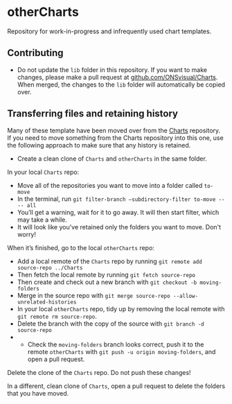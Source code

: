 # otherCharts

Repository for work-in-progress and infrequently used chart templates.

## Contributing

* Do not update the `lib` folder in this repository. If you want to make changes, please make a pull request at [github.com/ONSvisual/Charts](https://github.com/Charts). When merged, the changes to the `lib` folder will automatically be copied over.

## Transferring files and retaining history

Many of these template have been moved over from the [Charts](https://github.com/ONSvisual/Charts) repository. If you need to move something from the Charts repository into this one, use the following approach to make sure that any history is retained.

* Create a clean clone of `Charts` and `otherCharts` in the same folder.

In your local `Charts` repo:

* Move all of the repositories you want to move into a folder called `to-move`
* In the terminal, run `git filter-branch –subdirectory-filter to-move -- -- all`
* You’ll get a warning, wait for it to go away. It will then start filter, which may take a while.
* It will look like you've retained only the folders you want to move. Don't worry!

When it’s finished, go to the local `otherCharts` repo:

* Add a local remote of the `Charts` repo by running `git remote add source-repo ../Charts`
* Then fetch the local remote by running `git fetch source-repo`
* Then create and check out a new branch with `git checkout -b moving-folders`
* Merge in the source repo with `git merge source-repo --allow-unrelated-histories`
* In your local `otherCharts` repo, tidy up by removing the local remote with `git remote rm source-repo`.
* Delete the branch with the copy of the source with `git branch -d source-repo`
* * Check the `moving-folders` branch looks correct, push it to the remote `otherCharts` with `git push -u origin moving-folders`, and open a pull request.

Delete the clone of the `Charts` repo. Do not push these changes!

In a different, clean clone of `Charts`, open a pull request to delete the folders that you have moved.
